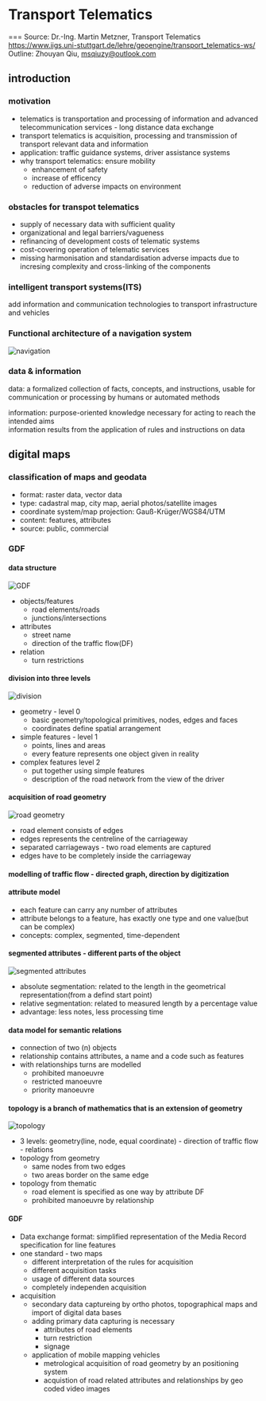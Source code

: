 # Transport Telematics

===
Source: Dr.-Ing. Martin Metzner, Transport Telematics  
<https://www.iigs.uni-stuttgart.de/lehre/geoengine/transport_telematics-ws/>  
Outline: Zhouyan Qiu, msqiuzy@outlook.com

## introduction

### motivation

* telematics is transportation and processing of information and advanced telecommunication services - long distance data exchange
* transport telematics is acquisition, processing and transmission of transport relevant data and information
* application: traffic guidance systems, driver assistance systems
* why transport telematics: ensure mobility
  * enhancement of safety
  * increase of efficency
  * reduction of adverse impacts on environment

### obstacles for transpot telematics

* supply of necessary data with sufficient quality
* organizational and legal barriers/vagueness
* refinancing of development costs of telematic systems
* cost-covering operation of telematic services
* missing harmonisation and standardisation
adverse impacts due to incresing complexity and cross-linking of the components

### intelligent transport systems(ITS)

add information and communication technologies to transport infrastructure and vehicles

### Functional architecture of a navigation system

![navigation](navigation.jpg)

### data & information

data: a formalized collection of facts, concepts, and instructions, usable for communication or processing by humans or automated methods  

information: purpose-oriented knowledge necessary for acting to reach the intended aims  
information results from the application of rules and instructions on data

## digital maps

### classification of maps and geodata

* format: raster data, vector data
* type: cadastral map, city map, aerial photos/satellite images
* coordinate system/map projection: Gauß-Krüger/WGS84/UTM
* content: features, attributes
* source: public, commercial

### GDF

#### data structure

![GDF](gdf.jpg)  

* objects/features
  * road elements/roads
  * junctions/intersections
* attributes
  * street name
  * direction of the traffic flow(DF)
* relation
  * turn restrictions

#### division into three levels

![division](division.jpg)  

* geometry - level 0
  * basic geometry/topological primitives, nodes, edges and faces
  * coordinates define spatial arrangement
* simple features - level 1
  * points, lines and areas
  * every feature represents one object given in reality
* complex features level 2
  * put together using simple features
  * description of the road network from the view of the driver

#### acquisition of road geometry

![road geometry](road.jpg)  

* road element consists of edges
* edges represents the centreline of the carriageway
* separated carriageways - two road elements are captured
* edges have to be completely inside the carriageway

#### modelling of traffic flow - directed graph, direction by digitization


#### attribute model

* each feature can carry any number of attributes
* attribute belongs to a feature, has exactly one type and one value(but can be complex)
* concepts: complex, segmented, time-dependent

#### segmented attributes - different parts of the object

![segmented attributes](segmented.jpg)  

* absolute segmentation: related to the length in the geometrical representation(from a defind start point)
* relative segmentation: related to measured length by a percentage value
* advantage: less notes, less processing time

#### data model for semantic relations

* connection of two (n) objects
* relationship contains attributes, a name and a code such as features
* with relationships turns are modelled
  * prohibited manoeuvre
  * restricted manoeuvre
  * priority manoeuvre

#### topology is a branch of mathematics that is an extension of geometry

![topology](topology.jpg)  

* 3 levels: geometry(line, node, equal coordinate) - direction of traffic flow - relations
* topology from geometry
  * same nodes from two edges
  * two areas border on the same edge
* topology from thematic
  * road element is specified as one way by attribute DF
  * prohibited manoeuvre by relationship

#### GDF

* Data exchange format: simplified representation of the Media Record specification for line features
* one standard - two maps
  * different interpretation of the rules for acquisition
  * different acquisition tasks
  * usage of different data sources
  * completely independen acquisition
* acquisition
  * secondary data captureing by ortho photos, topographical maps and import of digital data bases
  * adding primary data capturing is necessary
    * attributes of road elements
    * turn restriction
    * signage
  * application of mobile mapping vehicles
    * metrological acquisition of road geometry by an positioning system
    * acquistion of road related attributes and relationships by geo coded video images